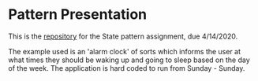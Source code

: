 # Pattern Presentation

This is the [repository](https://github.com/mfrankmore/oop-mfrankmore/tree/master/patternPresentation) for the State pattern assignment, due 4/14/2020.  
  
  The example used is an 'alarm clock' of sorts which informs the user at what times they should be waking up and going to sleep based on the day of the week.  The application is hard coded to run from Sunday - Sunday.